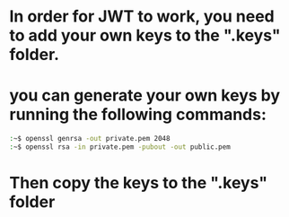 # In order for JWT to work, you need to add your own keys to the ".keys" folder.
# you can generate your own keys by running the following commands:
```bash
:~$ openssl genrsa -out private.pem 2048
:~$ openssl rsa -in private.pem -pubout -out public.pem
```

# Then copy the keys to the ".keys" folder